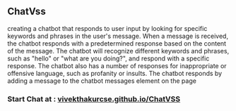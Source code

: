 <h2>ChatVss</h2>
creating a chatbot that responds to user input by looking for specific keywords and phrases in the user's message. When a message is received, the chatbot responds with a predetermined response based on the content of the message. The chatbot will recognize different keywords and phrases, such as "hello" or "what are you doing?", and respond with a specific response. The chatbot also has a number of responses for inappropriate or offensive language, such as profanity or insults. The chatbot responds by adding a message to the chatbot messages element on the page
<h3>Start Chat at :
<a href="https://vivekthakurcse.github.io/ChatVSS/">vivekthakurcse.github.io/ChatVSS</a></h3>
